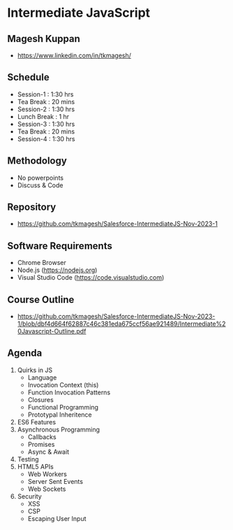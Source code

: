 # Intermediate JavaScript

## Magesh Kuppan
- https://www.linkedin.com/in/tkmagesh/

## Schedule
- Session-1     : 1:30 hrs
- Tea Break     : 20 mins
- Session-2     : 1:30 hrs
- Lunch Break   : 1 hr
- Session-3     : 1:30 hrs
- Tea Break     : 20 mins
- Session-4     : 1:30 hrs

## Methodology
- No powerpoints
- Discuss & Code

## Repository
- https://github.com/tkmagesh/Salesforce-IntermediateJS-Nov-2023-1

## Software Requirements
- Chrome Browser
- Node.js (https://nodejs.org)
- Visual Studio Code (https://code.visualstudio.com)

## Course Outline
- https://github.com/tkmagesh/Salesforce-IntermediateJS-Nov-2023-1/blob/dbf4d664f62887c46c381eda675ccf56ae921489/Intermediate%20Javascript-Outline.pdf

## Agenda
1. Quirks in JS
    - Language 
    - Invocation Context (this)
    - Function Invocation Patterns
    - Closures
    - Functional Programming
    - Prototypal Inheritence
2. ES6 Features
3. Asynchronous Programming
    - Callbacks
    - Promises
    - Async & Await
4. Testing
5. HTML5 APIs
    - Web Workers
    - Server Sent Events
    - Web Sockets
6. Security
    - XSS
    - CSP
    - Escaping User Input